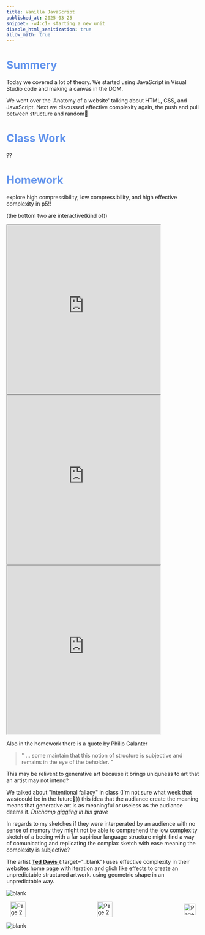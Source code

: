 ```yaml
---
title: Vanilla JavaScript
published_at: 2025-03-25
snippet: -w4:c1- starting a new unit
disable_html_sanitization: true
allow_math: true
---
```


<h1 style="color:CornflowerBlue;">Summery</h1>
Today we covered a lot of theory. We started using JavaScript in Visual Studio code and making a canvas in the DOM. 

We went over the 'Anatomy of a website' talking about HTML, CSS, and JavaScript. Next we discussed effective complexity again, the push and pull between structure and random🤯

<h1 style="color:CornflowerBlue;">Class Work</h1>
??


<h1 style="color:CornflowerBlue;">Homework</h1>
explore high compressibility, low compressibility, and high effective complexity in p5!!

(the bottom two are interactive(kind of))

<iframe src="https://editor.p5js.org/POP161516/full/Udb66paR2" width="400" height="440" aline="middle"></iframe>

<iframe src="https://editor.p5js.org/POP161516/full/hS-vKk155" width="400" height="440" aline="middle"></iframe>

<iframe src="https://editor.p5js.org/POP161516/full/GWgZxf5aE" width="400" height="440" aline="middle"></iframe>

Also in the homework there is a quote by Philip Galanter 

> " ... some maintain that this notion of structure is subjective and remains in the eye of the beholder. "

This may be relivent to generative art because it brings uniquness to art that an artist may not intend?

We talked about "intentional fallacy" in class (I'm not sure what week that was(could be in the future🤫)) this idea that the audiance create the meaning means that generative art is as meaningful or useless as the audiance deems it. *Duchamp giggling in his grave*

In regards to my sketches if they were interperated by an audience with no sense of memory they might not be able to comprehend the low complexity sketch of a beeing with a far supiriour language structure might find a way of comunicating and replicating the complax sketch with ease meaning the complexity is subjective?

The artist [**Ted Davis** ](https://teddavis.org/#projects){:target="_blank"} uses effective complexity in their websites home page with iteration and glich like effects to create an unpredictable structured artwork. using geometric shape in an unpredictable way.

![blank](/Images/w1/blankpng.png)

<style>
.container {
    display: flex;
    justify-content: space-between;
    align-items: center;
    padding: 0 10px; /* Optional: Add some padding if needed */
}

.button {
    display: flex;
    align-items: center;
    /* Add additional styling for buttons if needed */
}

.button img {
    display: block;
}
</style>


<body>
    <div class="container">
        <a href="/07-assignment-one" class="button middle">
            <img id= "home_id" src="/Images/Buttons/Back.png" width="40" height="40" alt="Page 2">
        <a href="/" class="button middle">
            <img id= "home_id" src="/Images/Buttons/Home.png" width="40" height="40" alt="Page 2">
        </a>
        <a href="/09-intro-to-glitch" class="button right">
            <img id= "next_id" src="/Images/Buttons/Forward.png" width="30" height="30" alt="Page 3">
        </a>
    </div>
</body>

![blank](/Images/w1/blankpng.png)